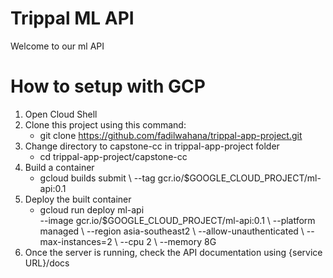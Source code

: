# Trippal ML API
Welcome to our ml API

# How to setup with GCP
1. Open Cloud Shell
2. Clone this project using this command:
    - git clone https://github.com/fadilwahana/trippal-app-project.git
3. Change directory to capstone-cc in trippal-app-project folder
    - cd trippal-app-project/capstone-cc
4. Build a container
    - gcloud builds submit \\
      --tag gcr.io/$GOOGLE_CLOUD_PROJECT/ml-api:0.1
5. Deploy the built container
    - gcloud run deploy ml-api \
      --image gcr.io/$GOOGLE_CLOUD_PROJECT/ml-api:0.1 \\
      --platform managed \\
      --region asia-southeast2 \\
      --allow-unauthenticated \\
      --max-instances=2 \\
      --cpu 2 \\
      --memory 8G
6. Once the server is running, check the API documentation using {service URL}/docs
